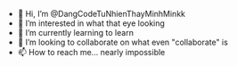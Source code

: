 - 👋 Hi, I’m @DangCodeTuNhienThayMinhMinkk
- 👀 I’m interested in what that eye looking 
- 🌱 I’m currently learning to learn
- 💞️ I’m looking to collaborate on what even "collaborate" is
- 📫 How to reach me... nearly impossible

<!---
DangCodeTuNhienThayMinhMinkk/DangCodeTuNhienThayMinhMinkk is a ✨ special ✨ repository because its `README.md` (this file) appears on your GitHub profile.
You can click the Preview link to take a look at your changes.
--->
